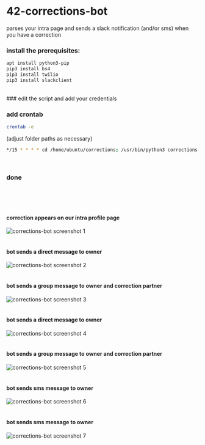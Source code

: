 # 42-corrections-bot
parses your intra page and sends a slack notification (and/or sms) when you have a correction
</br>
### install the prerequisites:
```bash
apt install python3-pip
pip3 install bs4
pip3 install twilio
pip3 install slackclient
```
</br>
### edit the script and add your credentials
</br>

### add crontab 
```bash
crontab -e
```
(adjust folder paths as necessary)
```bash
*/15 * * * * cd /home/ubuntu/corrections; /usr/bin/python3 corrections-bot.py >> execution.log 2>&1
```
</br>

### done

</br>
</br>
</br>

#### correction appears on our intra profile page

![corrections-bot screenshot 1](screenshots/img1.png)
</br>
</br>
#### bot sends a direct message to owner

![corrections-bot screenshot 2](screenshots/img2.png)
</br>
</br>
#### bot sends a group message to owner and correction partner

![corrections-bot screenshot 3](screenshots/img3.png)
</br>
</br>
#### bot sends a direct message to owner

![corrections-bot screenshot 4](screenshots/img4.png)
</br>
</br>
#### bot sends a group message to owner and correction partner

![corrections-bot screenshot 5](screenshots/img5.png)
</br>
</br>
#### bot sends sms message to owner

![corrections-bot screenshot 6](screenshots/img6.png)
</br>
</br>
#### bot sends sms message to owner

![corrections-bot screenshot 7](screenshots/img7.png)
</br>
